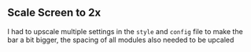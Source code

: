 ## Scale Screen to 2x

I had to upscale multiple settings in the `style` and `config` file to make the bar a bit bigger, the spacing of all modules also needed to be upcaled
